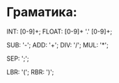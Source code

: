 # Граматика:
INT: [0-9]+;
FLOAT: [0-9]+ '.' [0-9]+;

SUB: '-';
ADD: '+';
DIV: '/';
MUL: '*';

SEP: ';';

LBR: '(';
RBR: ')';
